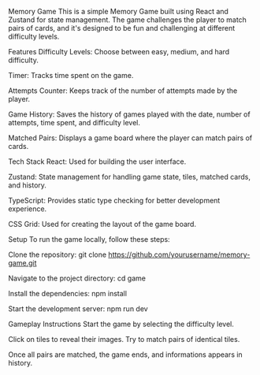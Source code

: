 Memory Game
This is a simple Memory Game built using React and Zustand for state management. The game challenges the player to match pairs of cards, and it's designed to be fun and challenging at different difficulty levels.

Features
Difficulty Levels: Choose between easy, medium, and hard difficulty.

Timer: Tracks time spent on the game.

Attempts Counter: Keeps track of the number of attempts made by the player.

Game History: Saves the history of games played with the date, number of attempts, time spent, and difficulty level.

Matched Pairs: Displays a game board where the player can match pairs of cards.

Tech Stack
React: Used for building the user interface.

Zustand: State management for handling game state, tiles, matched cards, and history.

TypeScript: Provides static type checking for better development experience.

CSS Grid: Used for creating the layout of the game board.

Setup
To run the game locally, follow these steps:

Clone the repository:
git clone https://github.com/yourusername/memory-game.git

Navigate to the project directory:
cd game

Install the dependencies:
npm install

Start the development server:
npm run dev

Gameplay Instructions
Start the game by selecting the difficulty level.

Click on tiles to reveal their images. Try to match pairs of identical tiles.

Once all pairs are matched, the game ends, and informations appears in history.
